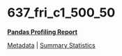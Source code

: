# 637_fri_c1_500_50

[**Pandas Profiling Report**](https://epistasislab.github.io/penn-ml-benchmarks/profile/637_fri_c1_500_50.html)

[Metadata](metadata.yaml) | [Summary Statistics](summary_stats.csv)

